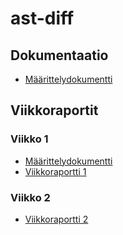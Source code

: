 # ast-diff

## Dokumentaatio

- [Määrittelydokumentti](docs/maarittelydokumentti.md)

## Viikkoraportit

### Viikko 1

- [Määrittelydokumentti](docs/maarittelydokumentti.md)
- [Viikkoraportti 1](docs/viikko1.md)

### Viikko 2

- [Viikkoraportti 2](docs/viikko2.md)